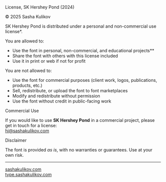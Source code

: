 License, SK Hershey Pond (2024)

© 2025 Sasha Kulikov

SK Hershey Pond is distributed under a personal and non-commercial use license*.

You are allowed to:
- Use the font in personal, non-commercial, and educational projects**
- Share the font with others with this license included
- Use it in print or web if not for profit

You are not allowed to:
- Use the font for commercial purposes (client work, logos, publications, products, etc.)
- Sell, redistribute, or upload the font to font marketplaces
- Modify and redistribute without permission
- Use the font without credit in public-facing work

Commercial Use

If you would like to use **SK Hershey Pond** in a commercial project, please get in touch for a license:  
hi@sashakulikov.com


Disclaimer  

The font is provided *as is*, with no warranties or guarantees. Use at your own risk.

---

[sashakulikov.com](https://www.sashakulikov.com/)  
[type.sashakulikov.com](https://type.sashakulikov.com/)
